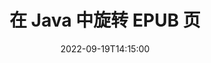 ---
############################# Static ############################
layout: "auto-gen-merger"
date: 2022-09-19T14:15:00
draft: false
otherformats: pdf xps tex

############################# Head ############################
head_title: "在 Java 中旋转 EPUB 页面 – 以 90、180、270 角度旋转"
head_description: "使用文档合并 API 以 90、180、270 度旋转角度旋转 EPUB 文件的特定或所有文档页面。"

############################# Header ############################
title: "在 Java 中旋转 EPUB 页"
description: "使用几行 Java 代码旋转 EPUB 页面。"
bg_image: "https://cms.admin.containerize.com/templates/aspose/App_Themes/V3/images/bg/header1.png"
bg_overlay: false
button:
    enable: true
    icon: "fas fa-arrow-down"
    label: "下载免费试用版"
    link: "https://downloads.groupdocs.com/merger/java"

############################# SubMenu ############################
submenu:
    enable: true

    left:
        img_alt: "GroupDocs.Merger for Java"
        image: "https://cms.admin.containerize.com/templates/groupdocs/images/product-logos/90x90-noborder/groupdocs-merger-java.png"
        product: "GroupDocs.Merger"
        platform: "Java"

    middle:
        button:

            # button loop
            - link: "https://apireference.groupdocs.com/merger/java"
              text: "API 参考"

            # button loop
            - link: "https://github.com/groupdocs-merger"
              text: "代码示例"

            # button loop
            - link: "https://products.groupdocs.app/merger/family"
              text: "现场演示"

            # button loop
            - link: "https://purchase.groupdocs.com/pricing/merger/java"
              text: "价钱"

    right:
        link_download: "https://downloads.groupdocs.com/merger"
        link_learn: "https://docs.groupdocs.com/merger/java"
        link_buy: "https://purchase.groupdocs.com"

############################# About ############################
about:
    enable: true
    title: "关于 GroupDocs.Merger for Java API"
    content: |
        [GroupDocs.Merger for Java](/zh/merger/java/) 提供了一种简单的解决方案，可以在包括 PDF、Microsoft Office（Word、Excel、PowerPoint）在内的各种文档格式之间安全地合并和拆分、OneNote)、OpenDocument、HTML、图像和 Java 应用程序中的许多其他内容。只需添加几行代码，即可执行多个文档操作，例如移动、删除、旋转、交换、提取或更改文档中页面的方向。文档合并 API 还支持将文档页面预览为图像，以分析页面上的文档结构、格式和内容。
        
        GroupDocs.Merger API 是需要文件页面轮换功能的企业解决方案的正确选择。这些 API 在包括 J2SE 7.0 (1.7), J2SE 8.0 (1.8), Java 10 在内的所有主要操作系统和平台上都得到了很好的支持。

############################# Steps ############################
steps:
    enable: true
    title_left: "旋转 Java 中的 EPUB 个文件页面"
    content_left: |
        [GroupDocs.Merger for Java](/zh/merger/java/) 使 Java 开发人员可以轻松地将 EPUB 文件中的某些特定页面或所有页面旋转到 90 , 180 或 270 旋转角度，只需几个简单的步骤。
        
        * 使用所需的旋转角度和页码初始化 **RotateOptions**。
        * 创建 **Merger** 的新实例并将源文档路径作为构造函数参数传递。
        * 调用 **rotatePages** 并传递 **RotateOptions** 对象。
        * 调用 **save** 并指定文件路径以保存生成的文档。

    title_right: "系统要求"
    content_right: |
        所有主要平台和操作系统都支持 GroupDocs.Merger for Java API。在执行以下代码之前，请确保您的系统上安装了以下先决条件。

        * 操作系统：Microsoft Windows、Linux、MacOS
        * 开发环境：NetBeans, IntelliJ IDEA, Eclipse
        * 构架: J2SE 7.0 (1.7), J2SE 8.0 (1.8), Java 10
        * 从 [Maven](https://repository.groupdocs.com/webapp/#/artifacts/browse/tree/General/repo/com/groupdocs/groupdocs-merger) 下载最新版本的 GroupDocs.Merger for Java
         
    code: |
     {{% merger/additional-styles %}}
     {{< merger/code-merger title="如何使用 Java 示例代码旋转 EPUB 文件页面">}}

        ```java    
        // 使用 GroupDocs.Merger API 旋转 EPUB 文件页面
        // 初始化 RotateOptions 类以指定旋转角度和要旋转的页码
        RotateOptions rotateOptions = new RotateOptions(RotateMode.Rotate180, new int[] { 2, 3 });

        // 使用输入 EPUB 文档实例化合并
        Merger merger = new Merger("input.epub");

        // 调用 rotatePages 方法并将 RotateOptions 对象传递给它
        merger.rotatePages(rotateOptions);
    
        // 调用 save 方法并传递所需的文件路径以保存输出文档
        merger.save("output.epub");
        ```
     {{< /merger/code-merger >}}

############################# Demos ############################
demos:
    enable: true
    title: "现场演示 - 在线旋转 EPUB 文件页面"
    content: |
       访问 [GroupDocs.Merger Live Demos](https://products.groupdocs.app/splitter/rotate-pages/epub) 网站，立即旋转 EPUB 文件页面。
       现场演示具有以下好处。
        
############################# About Formats ############################
about_formats:
    enable: true

############################# More Formats ############################
more_formats:
    enable: true
    title: "旋转其他文档格式的页面"
    content: |
        Java 记录文件格式和图像的合并和拆分 API。旋转一些流行的文件格式，如下所述。

############################# Back to top ###############################
back_to_top:
    enable: true
---